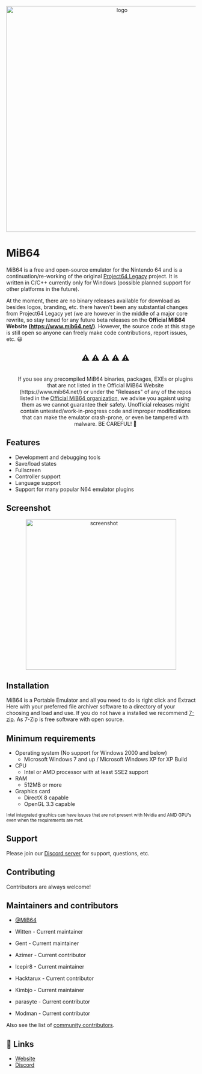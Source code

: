 <p align="center">
  <img src="https://www.mib64.net/data/uploads/mib64_banner_logo.png" alt="logo" width="600" />
</p>

# MiB64

MiB64 is a free and open-source emulator for the Nintendo 64 and is a continuation/re-working of the original [Project64 Legacy](https://github.com/pj64team/Project64-Legacy) project. It is written in C/C++ currently only for Windows (possible planned support for other platforms in the future).

At the moment, there are no binary releases available for download as besides logos, branding, etc. there haven't been any substantial changes from Project64 Legacy yet (we are however in the middle of a major core rewrite, so stay tuned for any future beta releases on the **Official MiB64 Website (https://www.mib64.net/)**. However, the source code at this stage is still open so anyone can freely make code contributions, report issues, etc. 😃

<div id="user-content-toc">
  <ul align="center" style="list-style: none;">
    <summary>
      <h2>⚠️ ⚠️ ⚠️ ⚠️ ⚠️</h2>
        <br>If you see any precompiled MiB64 binaries, packages, EXEs or plugins that are not listed in the Official MiB64 Website (https://www.mib64.net/) or under the "Releases" of any of the repos listed in the <a href=https://github.com/MiB64>Official MiB64 organization</a>, we advise you agaisnt using them as we cannot guarantee their safety. Unofficial releases might contain untested/work-in-progress code and improper modifications that can make the emulator crash-prone, or even be tampered with malware. BE CAREFUL! 🧐<br>
    </summary>
  </ul>
</div>

## Features

- Development and debugging tools
- Save/load states
- Fullscreen
- Controller support
- Language support
- Support for many popular N64 emulator plugins

## Screenshot

<p align="center">
  <img src="https://www.mib64.net/data/uploads/Docs/screen_about.png" alt="screenshot" width="400" />
</p>

## Installation

MiB64 is a Portable Emulator and all you need to do is right click and Extract Here with your preferred file archiver software to a directory of your choosing and load and use. If you do not have a installed we recommend [7-zip](https://www.7-zip.org). As 7-Zip is free software with open source.

## Minimum requirements

* Operating system (No support for Windows 2000 and below)
  *  Microsoft Windows 7 and up / Microsoft Windows XP for XP Build
* CPU
  * Intel or AMD processor with at least SSE2 support
* RAM
  * 512MB or more
* Graphics card
  * DirectX 8 capable
  * OpenGL 3.3 capable
  
<sub>Intel integrated graphics can have issues that are not present with Nvidia and AMD GPU's even when the requirements are met.</sub>

## Support

Please join our [Discord server](https://discord.gg/ha7HWAFE8uc) for support, questions, etc.

## Contributing

Contributors are always welcome!

## Maintainers and contributors

- [@MiB64](https://github.com/mib64team/MiB64)

- Witten - Current maintainer
- Gent - Current maintainer
- Azimer - Current contributor
- Icepir8 - Current maintainer
- Hacktarux - Current contributor
- Kimbjo - Current maintainer
- parasyte - Current contributor
- Modman - Current contributor


Also see the list of [community contributors](https://github.com/mib64team/MiB64/graphs/contributors).

## 🔗 Links
- [Website](https://www.mib64.net/)
- [Discord](https://discord.gg/ha7HWAFE8u)
